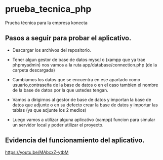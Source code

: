 # prueba_tecnica_php
Prueba técnica para la empresa konecta



## Pasos a seguir para probar el aplicativo.

- Descargar los archivos del repositorio.

- Tener algun gestor de base de datos mysql o (xampp que ya trae phpmyadmin) nos vamos a la ruta app/database/connection.php (de la carpeta descargada)

- Cambiamos los datos que se encuentra en ese apartado como usuario,contraseña de la base de datos o en el caso tambien el nombre de la base de datos por la que ustedes tengan.

- Vamos a dirigirnos al gestor de base de datos y importan la base de datos que adjunte o en su defecto crear la base de datos y importar las tablas (ya que adjunte los 2 medios)

- Luego vamos a utilizar alguna aplicativo (xampp) funcion para simular un servidor local y poder utilizar el proyecto.


## Evidencia del funcionamiento del aplicativo.

https://youtu.be/MAbcxZ-ytbM

